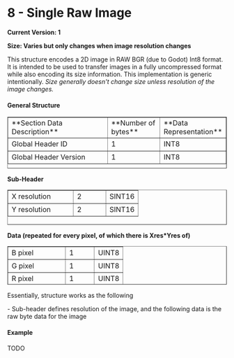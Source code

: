 # 8 - Single Raw Image

**Current Version: 1**

**Size: Varies but only changes when image resolution changes**

This structure encodes a 2D image in RAW BGR (due to Godot) Int8 format. It is intended to be used to transfer images in a fully uncompressed format while also encoding its size information. This implementation is generic intentionally. *Size generally doesn't change size unless resolution of the image changes.*

#### General Structure

<table border="1" id="bkmrk-section-data-descrip" style="border-collapse: collapse; width: 100%; height: 118.067px;"><colgroup><col style="width: 50.0407%;"></col><col style="width: 25.0204%;"></col><col style="width: 25.0204%;"></col></colgroup><tbody><tr style="height: 29.5167px;"><td style="height: 29.5167px;">**Section Data Description**  
</td><td style="height: 29.5167px;">**Number of bytes**  
</td><td style="height: 29.5167px;">**Data Representation**  
</td></tr><tr style="height: 29.5167px;"><td style="height: 29.5167px;">Global Header ID  
</td><td style="height: 29.5167px;">1  
</td><td style="height: 29.5167px;">INT8  
</td></tr><tr style="height: 29.5167px;"><td style="height: 29.5167px;">Global Header Version  
</td><td style="height: 29.5167px;">1  
</td><td style="height: 29.5167px;">INT8  
</td></tr></tbody></table>

**Sub-Header**

<table border="1" id="bkmrk-x-coordinate-2-sint1" style="border-collapse: collapse; width: 100%; height: 79.5501px;"><colgroup><col style="width: 50.1609%;"></col><col style="width: 24.8948%;"></col><col style="width: 25.0278%;"></col></colgroup><tbody><tr style="height: 29.5167px;"><td style="height: 29.5167px;">X resolution  
</td><td style="height: 29.5167px;">2  
</td><td style="height: 29.5167px;">SINT16  
</td></tr><tr style="height: 29.5167px;"><td style="height: 29.5167px;">Y resolution  
</td><td style="height: 29.5167px;">2  
</td><td style="height: 29.5167px;">SINT16</td></tr></tbody></table>

**Data (repeated for every pixel, of which there is Xres\*Yres of)**

<table border="1" id="bkmrk-r-pixel-1-uint8-g-pi" style="border-collapse: collapse; width: 100%; height: 88.5501px;"><colgroup><col style="width: 50.0417%;"></col><col style="width: 25.0139%;"></col><col style="width: 25.0278%;"></col></colgroup><tbody><tr style="height: 29.5167px;"><td style="height: 29.5167px;">B pixel  
</td><td style="height: 29.5167px;">1  
</td><td style="height: 29.5167px;">UINT8  
</td></tr><tr style="height: 29.5167px;"><td style="height: 29.5167px;">G pixel  
</td><td style="height: 29.5167px;">1  
</td><td style="height: 29.5167px;">UINT8  
</td></tr><tr style="height: 29.5167px;"><td style="height: 29.5167px;">R pixel  
</td><td style="height: 29.5167px;">1  
</td><td style="height: 29.5167px;">UINT8</td></tr></tbody></table>

Essentially, structure works as the following

\- Sub-header defines resolution of the image, and the following data is the raw byte data for the image

#### Example

TODO
